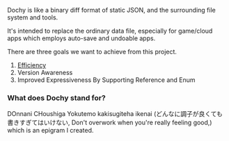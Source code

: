 Dochy is like a binary diff format of static JSON, and the surrounding file system and tools.

It's intended to replace the ordinary data file, 
especially for game/cloud apps which employs auto-save 
and undoable apps.

There are three goals we want to achieve from this project.

1. [Efficiency](./sample_test/sample_code/efficiency.md)
2. Version Awareness
3. Improved Expressiveness By Supporting Reference and Enum

### What does Dochy stand for?

DOnnani CHoushiga Yokutemo kakisugiteha ikenai
(どんなに調子が良くても書きすぎてはいけない, Don't overwork when you're really feeling good,) which is an epigram I created.  